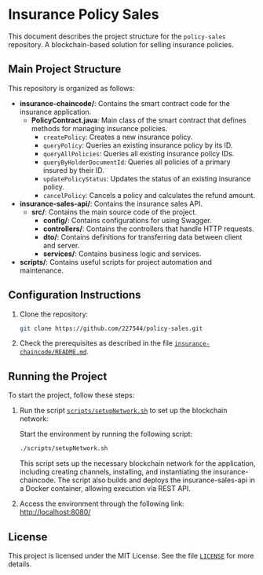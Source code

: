 # Insurance Policy Sales

This document describes the project structure for the `policy-sales` repository. A blockchain-based solution for selling insurance policies.

## Main Project Structure

This repository is organized as follows:

- **insurance-chaincode/**: Contains the smart contract code for the insurance application.
  - **PolicyContract.java**: Main class of the smart contract that defines methods for managing insurance policies.
    - `createPolicy`: Creates a new insurance policy.
    - `queryPolicy`: Queries an existing insurance policy by its ID.
    - `queryAllPolicies`: Queries all existing insurance policy IDs.
    - `queryByHolderDocumentId`: Queries all policies of a primary insured by their ID.
    - `updatePolicyStatus`: Updates the status of an existing insurance policy.
    - `cancelPolicy`: Cancels a policy and calculates the refund amount.
- **insurance-sales-api/**: Contains the insurance sales API.
  - **src/**: Contains the main source code of the project.
    - **config/**: Contains configurations for using Swagger.
    - **controllers/**: Contains the controllers that handle HTTP requests.
    - **dto/**: Contains definitions for transferring data between client and server.
    - **services/**: Contains business logic and services.
- **scripts/**: Contains useful scripts for project automation and maintenance.

## Configuration Instructions

1. Clone the repository:

   ```bash
   git clone https://github.com/227544/policy-sales.git
   ```

2. Check the prerequisites as described in the file [`insurance-chaincode/README.md`](insurance-chaincode/README.md).

## Running the Project

To start the project, follow these steps:

1. Run the script [`scripts/setupNetwork.sh`](scripts/setupNetwork.sh) to set up the blockchain network:

    Start the environment by running the following script:

   ```bash
   ./scripts/setupNetwork.sh
   ```

   This script sets up the necessary blockchain network for the application, including creating channels, installing, and instantiating the insurance-chaincode. The script also builds and deploys the insurance-sales-api in a Docker container, allowing execution via REST API.

2. Access the environment through the following link: [http://localhost:8080/](http://localhost:8080/)

## License

This project is licensed under the MIT License. See the file [`LICENSE`](LICENSE) for more details.
